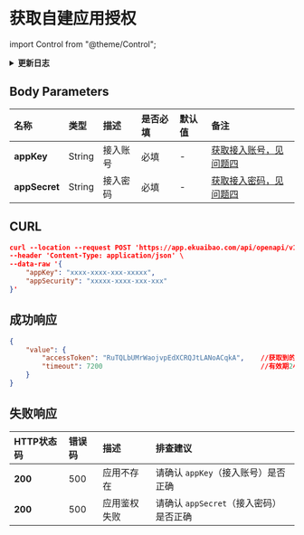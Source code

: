 # 获取自建应用授权

import Control from "@theme/Control";

<Control
method="POST"
url="/api/openapi/v1/auth/getAppAccessToken"
/>

<details>
  <summary><b>更新日志</b></summary>
  <div>

- [**1.25.0**](/updateLog/update-log#1250)
  - 🆕 新增了本接口。

</div>
</details>

## Body Parameters

| 名称 | 类型 | 描述 | 是否必填 | 默认值 | 备注 |
| :--- | :--- | :--- | :--- |:--- | :--- |
| **appKey**       | String | 接入账号 | 必填 | - | [获取接入账号，见问题四](/docs/open-api/getting-started/question-answer#问题四) |
| **appSecret**    | String | 接入密码 | 必填 | - | [获取接入密码，见问题四](/docs/open-api/getting-started/question-answer#问题四) |

## CURL
```json
curl --location --request POST 'https://app.ekuaibao.com/api/openapi/v1/auth/getAppAccessToken' \
--header 'Content-Type: application/json' \
--data-raw '{
    "appKey": "xxxx-xxxx-xxx-xxxxx",
    "appSecurity": "xxxxx-xxxx-xxx-xxx"
}'
```

## 成功响应
```json
{
    "value": {
        "accessToken": "RuTQLbUMrWaojvpEdXCRQJtLANoACqkA",    //获取到的accessToken
        "timeout": 7200                                       //有效期2小时，单位：秒
    }
}
```

## 失败响应

| HTTP状态码 | 错误码 | 描述 | 排查建议 |
| :--- | :--- | :--- | :--- |
| **200** | 500 | 应用不存在   | 请确认 `appKey`（接入账号）是否正确 |
| **200** | 500 | 应用鉴权失败 | 请确认 `appSecret`（接入密码）是否正确 |
